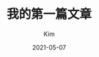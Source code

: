 ---
author: "Hugo Authors"
title: "我的第一篇文章"
date: 2021-05-07
description: "使用hugo建立的"
draft: false
hideToc: false
enableToc: true
enableTocContent: false
author: Kim
authorEmoji: 👻
tags: 
- emoji
- gamoji
- namoji
- bamoji
- amoji
---